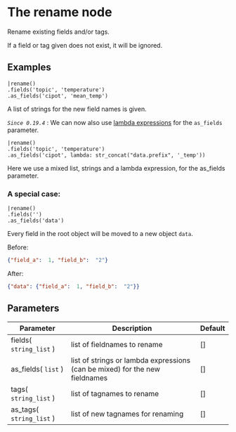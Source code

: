 The rename node
=====================

Rename existing fields and/or tags.

If a field or tag given does not exist, it will be ignored.

Examples
-------
```dfs  
|rename()
.fields('topic', 'temperature') 
.as_fields('cipot', 'mean_temp')
```
A list of strings for the new field names is given.


_`Since 0.19.4`_ : We can now also use [lambda expressions](../../dfs_script_language/lambda_expressions.md) for the `as_fields` parameter.

```dfs  
|rename()
.fields('topic', 'temperature') 
.as_fields('cipot', lambda: str_concat("data.prefix", '_temp'))
```
Here we use a mixed list, strings and a lambda expression, for the as_fields parameter.

### A special case:
```dfs  
|rename()
.fields('') 
.as_fields('data')
```
Every field in the root object will be moved to a new object `data`.

Before:
```json
{"field_a":  1, "field_b":  "2"}
```
After:
```json
{"data": {"field_a":  1, "field_b":  "2"}}
```


Parameters
----------

| Parameter                | Description                                                                 | Default |
|--------------------------|-----------------------------------------------------------------------------|---------|
| fields( `string_list` )  | list of fieldnames to rename                                                | []      |
| as_fields( `list` )      | list of strings or lambda expressions (can be mixed) for the new fieldnames | []      |
| tags( `string_list` )    | list of tagnames to rename                                                  | []      |
| as_tags( `string_list` ) | list of new tagnames for renaming                                           | []      |
